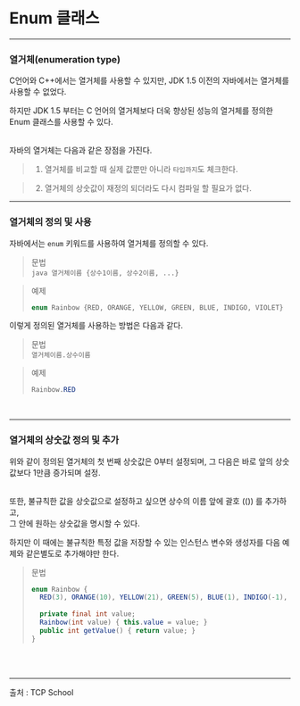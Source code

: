 # Enum 클래스

---

### 열거체(enumeration type)

C언어와 C++에서는 열거체를 사용할 수 있지만, JDK 1.5 이전의 자바에서는 열거체를 사용할 수 없었다.

하지만 JDK 1.5 부터는 C 언어의 열거체보다 더욱 향상된 성능의 열거체를 정의한 Enum 클래스를 사용할 수 있다.

<br>
자바의 열거체는 다음과 같은 장점을 가진다.
<br>

> 1. 열거체를 비교할 때 실제 값뿐만 아니라 `타입까지`도 체크한다.
     <br>

> 2. 열거체의 상숫값이 재정의 되더라도 다시 컴파일 할 필요가 없다.

---

### 열거체의 정의 및 사용

자바에서는 `enum` 키워드를 사용하여 열거체를 정의할 수 있다.

> 문법 <br>
> ```java 열거체이름 {상수1이름, 상수2이름, ...}```

> 예제    <br>
> ```java
> enum Rainbow {RED, ORANGE, YELLOW, GREEN, BLUE, INDIGO, VIOLET}
> ```

이렇게 정의된 열거체를 사용하는 방법은 다음과 같다.

> 문법 <br>
> ```열거체이름.상수이름```

> 예제 <br>
> ```java
> Rainbow.RED
> ```
<br>

---

### 열거체의 상숫값 정의 및 추가

위와 같이 정의된 열거체의 첫 번째 상숫값은 0부터 설정되며, 그 다음은 바로 앞의 상숫값보다 1만큼 증가되며 설정.

<br>
또한, 불규칙한 값을 상숫값으로 설정하고 싶으면 상수의 이름 앞에 괄호 (()) 를 추가하고,<br>
그 안에 원하는 상숫값을 명시할 수 있다.

하지만 이 때에는 불규칙한 특정 값을 저장할 수 있는 인스턴스 변수와 생성자를 다음 예제와 같은별도로 추가해야만 한다.

> 문법 <br>
> ```java
> enum Rainbow {
>   RED(3), ORANGE(10), YELLOW(21), GREEN(5), BLUE(1), INDIGO(-1), VIOLET(-11);
>   
>   private final int value;
>   Rainbow(int value) { this.value = value; }
>   public int getValue() { return value; }
> }


<br><br>

---
출처 : TCP School

